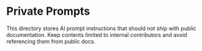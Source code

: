 # Private Prompts

This directory stores AI prompt instructions that should not ship with public documentation.
Keep contents limited to internal contributors and avoid referencing them from public docs.
